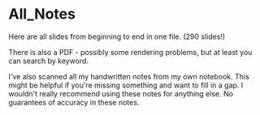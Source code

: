 # All_Notes

Here are all slides from beginning to end in one file. (290 slides!)

There is also a PDF - possibly some rendering problems, but at least you can search by keyword.

I've also scanned all my handwritten notes from my own notebook. This might be helpful if you're missing something and want to fill in a gap. I wouldn't really recommend using these notes for anything else. No guarantees of accuracy in these notes.
